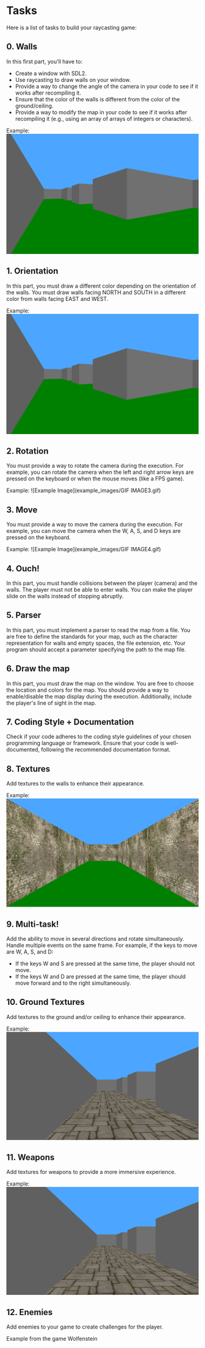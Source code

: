# Tasks

Here is a list of tasks to build your raycasting game:

## 0. Walls

In this first part, you’ll have to:

- Create a window with SDL2.
- Use raycasting to draw walls on your window.
- Provide a way to change the angle of the camera in your code to see if it works after recompiling it.
- Ensure that the color of the walls is different from the color of the ground/ceiling.
- Provide a way to modify the map in your code to see if it works after recompiling it (e.g., using an array of arrays of integers or characters).

Example:
![Example Image](example_images/image1.png)

## 1. Orientation

In this part, you must draw a different color depending on the orientation of the walls. You must draw walls facing NORTH and SOUTH in a different color from walls facing EAST and WEST.

Example:
![Example Image](example_images/image2.png)

## 2. Rotation

You must provide a way to rotate the camera during the execution. For example, you can rotate the camera when the left and right arrow keys are pressed on the keyboard or when the mouse moves (like a FPS game).

Example:
![Example Image](example_images/GIF IMAGE3.gif)

## 3. Move

You must provide a way to move the camera during the execution. For example, you can move the camera when the W, A, S, and D keys are pressed on the keyboard.

Example:
![Example Image](example_images/GIF IMAGE4.gif)

## 4. Ouch!

In this part, you must handle collisions between the player (camera) and the walls. The player must not be able to enter walls. You can make the player slide on the walls instead of stopping abruptly.

## 5. Parser

In this part, you must implement a parser to read the map from a file. You are free to define the standards for your map, such as the character representation for walls and empty spaces, the file extension, etc. Your program should accept a parameter specifying the path to the map file.

## 6. Draw the map

In this part, you must draw the map on the window. You are free to choose the location and colors for the map. You should provide a way to enable/disable the map display during the execution. Additionally, include the player's line of sight in the map.

## 7. Coding Style + Documentation

Check if your code adheres to the coding style guidelines of your chosen programming language or framework. Ensure that your code is well-documented, following the recommended documentation format.

## 8. Textures

Add textures to the walls to enhance their appearance.

Example:
![Example Image](example_images/image8.png)

## 9. Multi-task!

Add the ability to move in several directions and rotate simultaneously. Handle multiple events on the same frame. For example, if the keys to move are W, A, S, and D:

- If the keys W and S are pressed at the same time, the player should not move.
- If the keys W and D are pressed at the same time, the player should move forward and to the right simultaneously.

## 10. Ground Textures

Add textures to the ground and/or ceiling to enhance their appearance.

Example:
![Example Image](example_images/image9.png)

## 11. Weapons

Add textures for weapons to provide a more immersive experience.

Example:
![Example Image](example_images/image9.png)

## 12. Enemies

Add enemies to your game to create challenges for the player.

Example from the game Wolfenstein 

